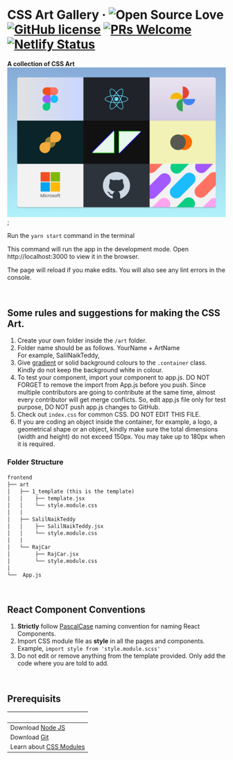 # CSS Art Gallery &middot; ![Open Source Love](https://badges.frapsoft.com/os/v2/open-source.svg?v=103) [![GitHub license](https://img.shields.io/badge/license-MIT-blue.svg)](LICENSE) [![PRs Welcome](https://img.shields.io/badge/PRs-welcome-green.svg)](README.md) [![Netlify Status](https://api.netlify.com/api/v1/badges/eb3ec884-1819-4b09-95fd-bda3f44863b9/deploy-status)](https://app.netlify.com/sites/css-art-gallery/deploys)

**A collection of CSS Art**
![Cover Image](./src/images/cover-image.png);

Run the `yarn start` command in the terminal

This command will run the app in the development mode.
Open http://localhost:3000 to view it in the browser.

The page will reload if you make edits. You will also see any lint errors in the console.

<br />

## Some rules and suggestions for making the CSS Art.

1. Create your own folder inside the `/art` folder.
2. Folder name should be as follows. YourName + ArtName <br />For example, SalilNaikTeddy,
3. Give [gradient](https://uigradients.com/) or solid background colours to the `.container` class. Kindly do not keep the background white in colour.
4. To test your component, import your component to app.js. DO NOT FORGET to remove the import from App.js before you push. Since multiple contributors are going to contribute at the same time, almost every contributor will get merge conflicts. So, edit app.js file only for test purpose, DO NOT push app.js changes to GitHub.
5. Check out `index.css` for common CSS. DO NOT EDIT THIS FILE.
6. If you are coding an object inside the container, for example, a logo, a geometrical shape or an object, kindly make sure the total dimensions (width and height) do not exceed 150px. You may take up to 180px when it is required. 

### Folder Structure

```
frontend
├── art
│   ├── 1_template (this is the template)
│   │    ├── template.jsx
│   │    └── style.module.css
│   |
│   ├── SalilNaikTeddy
│   │    ├── SalilNaikTeddy.jsx
│   │    └── style.module.css
│   |
│   └── RajCar
│        ├── RajCar.jsx
│        └── style.module.css
│
└──  App.js
```

<br />

## React Component Conventions

1. **Strictly** follow [PascalCase](https://techterms.com/definition/pascalcase) naming convention for naming React Components.
2. Import CSS module file as **style** in all the pages and components. Example, `import style from 'style.module.scss'`
3. Do not edit or remove anything from the template provided. Only add the code where you are told to add.

<br />

## Prerequisits

| &nbsp;                                                                     |
| -------------------------------------------------------------------------- |
| Download [Node JS](https://nodejs.org/en/)                                 |
| Download [Git](https://git-scm.com/)                                       |
| Learn about [CSS Modules](https://css-tricks.com/css-modules-part-1-need/) |
